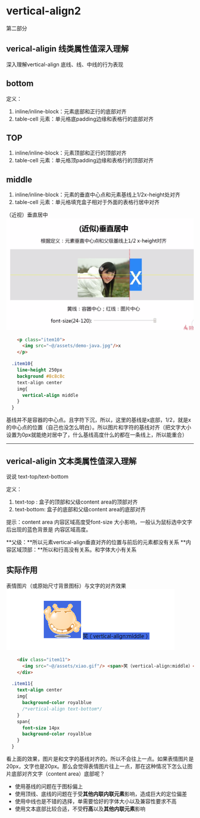 # vertical-align2
第二部分

## verical-aligin 线类属性值深入理解
深入理解vertical-align 底线、线、中线的行为表现

## bottom
定义：

1. inline/inline-block：元素底部和正行的底部对齐
2. table-cell 元素：单元格底padding边缘和表格行的底部对齐

## TOP

1. inline/inline-block：元素顶部和正行的顶部对齐
2. table-cell 元素：单元格顶padding边缘和表格行的顶部对齐

## middle

1. inline/inline-block：元素的垂直中心点和元素基线上1/2x-height处对齐
2. table-cell 元素：单元格填充盒子相对于外面的表格行居中对齐


（近视）垂直居中
![](/assets/image/htmlcss/verticalalign/近似垂直居中.png)
```html
    <p class="item10">
      <img src="~@/assets/demo-java.jpg"/>x
    </p>
```
```css
  .item10{
    line-height 250px
    background #8c8c8c
    text-align center
    img{
      vertical-align middle
    }
  }
```
基线并不是容器的中心点。且字符下沉，所以，这里的基线是x底部，1/2，就是x的中心点的位置（自己也没怎么明白）。所以图片和字符的基线对齐（把文字大小设置为0px就能绝对居中了，什么基线高度什么的都在一条线上，所以能重合）

----

## verical-aligin 文本类属性值深入理解
说说 text-top/text-bottom

定义：
1. text-top : 盒子的顶部和父级content area的顶部对齐
2. text-bottom: 盒子的底部和父级content area的底部对齐

提示：content area 内容区域高度受font-size 大小影响，一般认为鼠标选中文字后出现的蓝色背景是 内容区域高度。


**父级：**所以元素vertical-align垂直对齐的位置与前后的元素都没有关系
**内容区域顶部：**所以和行高没有关系。和字体大小有关系

## 实际作用
表情图片（或原始尺寸背景图标）与文字的对齐效果
![](/assets/image/htmlcss/verticalalign/表情图片与文字类对齐属性.png)

```html
    <div class="item11">
      <img src="~@/assets/xiao.gif"/> <span>笑（vertical-align:middle）</span>
    </div>
```
```css
  .item11{
    text-align center
    img{
      background-color royalblue
      /*vertical-align text-bottom*/
    }
    span{
      font-size 14px
      background-color royalblue
    }
  }
```

看上面的效果，图片是和文字的基线对齐的。所以不会往上一点。如果表情图片是20px，文字也是20px。那么会觉得表情图片往上一点，那在这种情况下怎么让图片底部对齐文字（content area）底部呢？

* 使用基线的问题在于图标偏上
* 使用顶线、底线的问题在于受**其他内联内联元素**影响，造成巨大的定位偏差
* 使用中线也是不错的选择，单需要恰好的字体大小以及兼容性要求不高
* 使用文本底部比较合适，不受**行高**以及**其他内联元素**影响



